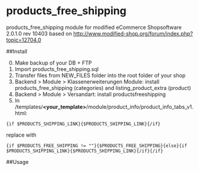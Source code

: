 # products_free_shipping

products_free_shipping module for modified eCommerce Shopsoftware 2.0.1.0 rev 10403 based on http://www.modified-shop.org/forum/index.php?topic=12704.0

##Install

0. Make backup of your DB + FTP
1. Import products_free_shipping.sql
2. Transfer files from NEW_FILES folder into the root folder of your shop
3. Backend > Module > Klassenerweiterungen Module: install products_free_shipping (categories) and listing_product_extra (product)
4. Backend > Module > Versandart: install productsfreeshipping
5. In /templates/**\<your_template\>**/module/product_info/product_info_tabs_v1.html:

```
{if $PRODUCTS_SHIPPING_LINK}{$PRODUCTS_SHIPPING_LINK}{/if}
```
replace with
```
{if $PRODUCTS_FREE_SHIPPING != ""}{$PRODUCTS_FREE_SHIPPING}{else}{if $PRODUCTS_SHIPPING_LINK}{$PRODUCTS_SHIPPING_LINK}{/if}{/if}
```

##Usage
